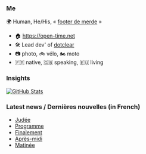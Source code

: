 ### Me

🌍 Human, He/His, « [footer de merde](https://open-time.net/post/2013/07/17/La-veritable-histoire-du-Footer-de-merde-) » 
* 🏠 https://open-time.net 
* 🛠️ Lead dev' of [dotclear](https://git.dotclear.org/dev/dotclear)
* 📷 photo, 🚲 vélo, 🏍️ moto 
* 🇫🇷 native, 🇬🇧 speaking, 🇪🇺 living

### Insights

[![GitHub Stats](https://github-readme-stats-sigma-five.vercel.app/api?username=franck-paul)](https://github.com/franck-paul)

### Latest news / Dernières nouvelles (in French)

<!-- BLOG-POST-LIST:START -->
- [Judée](https://open-time.net/post/2025/04/13/Judee)
- [Programme](https://open-time.net/post/2025/04/12/Programme)
- [Finalement](https://open-time.net/post/2025/04/11/Finalement)
- [Après-midi](https://open-time.net/post/2025/04/10/Apres-midi)
- [Matinée](https://open-time.net/post/2025/04/09/Matinee)
<!-- BLOG-POST-LIST:END -->
